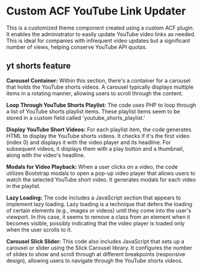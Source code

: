 # Custom ACF YouTube Link Updater
This is a customized theme component created using a custom ACF plugin. It enables the administrator to easily update YouTube video links as needed. This is ideal for companies with infrequent video updates but a significant number of views, helping conserve YouTube API quotas.

## yt shorts feature
**Carousel Container:** Within this section, there's a container for a carousel that holds the YouTube shorts videos. A carousel typically displays multiple items in a rotating manner, allowing users to scroll through the content.

**Loop Through YouTube Shorts Playlist:** The code uses PHP to loop through a list of YouTube shorts playlist items. These playlist items seem to be stored in a custom field called 'youtube_shorts_playlist.'

**Display YouTube Short Videos:** For each playlist item, the code generates HTML to display the YouTube shorts videos. It checks if it's the first video (index 0) and displays it with the video player and its headline. For subsequent videos, it displays them with a play button and a thumbnail, along with the video's headline.

**Modals for Video Playback:** When a user clicks on a video, the code utilizes Bootstrap modals to open a pop-up video player that allows users to watch the selected YouTube short video. It generates modals for each video in the playlist.

**Lazy Loading:** The code includes a JavaScript section that appears to implement lazy loading. Lazy loading is a technique that defers the loading of certain elements (e.g., images or videos) until they come into the user's viewport. In this case, it seems to remove a class from an element when it becomes visible, possibly indicating that the video player is loaded only when the user scrolls to it.

**Carousel Slick Slider:** This code also includes JavaScript that sets up a carousel or slider using the Slick Carousel library. It configures the number of slides to show and scroll through at different breakpoints (responsive design), allowing users to navigate through the YouTube shorts videos.

